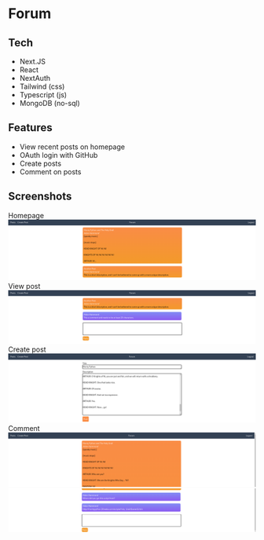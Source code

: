 # Forum
## Tech
- Next.JS
- React
- NextAuth
- Tailwind (css)
- Typescript (js)
- MongoDB (no-sql)
## Features
- View recent posts on homepage
- OAuth login with GitHub
- Create posts
- Comment on posts
## Screenshots
Homepage
![1](./screenshots/1.png)
View post
![2](./screenshots/2.png)
Create post
![3](./screenshots/3.png)
Comment
![4](./screenshots/4.png)
![5](./screenshots/5.png)
